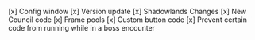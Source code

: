 [x] Config window
[x] Version update
[x] Shadowlands Changes
[x] New Council code
[x] Frame pools
[x] Custom button code
[x] Prevent certain code from running while in a boss encounter